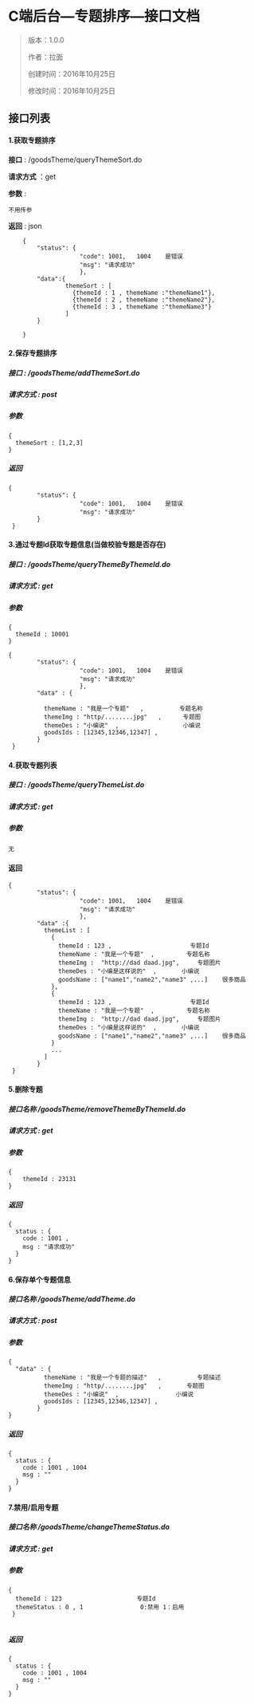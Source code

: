 # C端后台—专题排序—接口文档

> 版本：1.0.0
>
> 作者：拉面
>
> 创建时间：2016年10月25日
>
> 修改时间：2016年10月25日

## 接口列表

#### 1.获取专题排序

**接口** :     /goodsTheme/queryThemeSort.do

**请求方式**  ：get

**参数** : 

``` 
不用传参
```

**返回** :
json

``` 
	{
        "status": {
                    "code": 1001,   1004    是错误
                    "msg": "请求成功"
                    },
        "data":{ 
        		themeSort : [
                  {themeId : 1 , themeName :"themeName1"},
                  {themeId : 2 , themeName :"themeName2"},
                  {themeId : 3 , themeName :"themeName3"}
        		]
        }
        	
    }	
```

#### 2.保存专题排序

##### 接口  :  /goodsTheme/addThemeSort.do

##### 请求方式  :  post

##### 参数 

```
{
  themeSort : [1,2,3]
}
```

##### 返回

```
{
        "status": {
                    "code": 1001,   1004    是错误
                    "msg": "请求成功"
        }
 }	
```

#### 3.通过专题Id获取专题信息(当做校验专题是否存在)

##### 接口  :  /goodsTheme/queryThemeByThemeId.do

##### 请求方式  :  get

##### 参数

```
{
  themeId : 10001
}
```



```
{
        "status": {
                    "code": 1001,   1004    是错误
                    "msg": "请求成功"
                    },
        "data" : {
          
          themeName : "我是一个专题"   ,          专题名称
          themeImg : "http/........jpg"   ,      专题图
          themeDes : "小编说"  ,				   小编说
          goodsIds : [12345,12346,12347] ,
        }
 }	
```

#### 4.获取专题列表

##### 接口  :  /goodsTheme/queryThemeList.do

##### 请求方式  :  get

##### 参数

```
无
```

#### 返回

```
{
        "status": {
                    "code": 1001,   1004    是错误
                    "msg": "请求成功"
                    },
        "data" :{ 
          themeList : [
            {
              themeId : 123 ,					   专题Id			
              themeName : "我是一个专题"  ,         专题名称
              themeImg :  "http://dad daad.jpg",     专题图片
              themeDes : "小编是这样说的"	,		小编说
              goodsName : ["name1","name2","name3" ,...]	很多商品
            },
            {
              themeId : 123 ,					   专题Id			
              themeName : "我是一个专题"  ,         专题名称
              themeImg :  "http://dad daad.jpg",     专题图片
              themeDes : "小编是这样说的"	,		小编说
              goodsName : ["name1","name2","name3" ,...]	很多商品
            }
            ...
          ]
        }
 }	
```

#### 5.删除专题

##### 接口名称 /goodsTheme/removeThemeByThemeId.do

##### 请求方式  :  get

##### 参数

```
{
	themeId : 23131
}
```

##### 返回

```
{
  status : {
    code : 1001 ,
    msg : "请求成功"
  }
}
```

#### 6.保存单个专题信息

##### 接口名称 /goodsTheme/addTheme.do

##### 请求方式  :  post

##### 参数

```
{
  "data" : {
          themeName : "我是一个专题的描述"   ,          专题描述
          themeImg : "http/........jpg"   ,       专题图
          themeDes : "小编说"  ,				 小编说
          goodsIds : [12345,12346,12347] ,
        }
}
```

##### 返回

```
{
  status : {
    code : 1001 , 1004
    msg : ""
  }
}
```

#### 7.禁用/启用专题

##### 接口名称 /goodsTheme/changeThemeStatus.do

##### 请求方式  :  get

##### 参数

```
{
  themeId : 123						专题Id
  themeStatus : 0 , 1                0:禁用 1：启用
 }
 
```

##### 返回

```
{
  status : {
    code : 1001 , 1004
    msg : ""
  }
}
```



